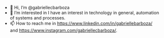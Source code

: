 - 👋 Hi, I’m @gabriellecbarboza
- 👀 I’m interested in I have an interest in technology in general, automation of systems and processes.
- 📫 How to reach me in https://www.linkedin.com/in/gabriellebarboza/ and https://www.instagram.com/gabriellecbarboza/.

<!---
gabriellecbarboza/gabriellecbarboza is a ✨ special ✨ repository because its `README.md` (this file) appears on your GitHub profile.
You can click the Preview link to take a look at your changes.
--->
